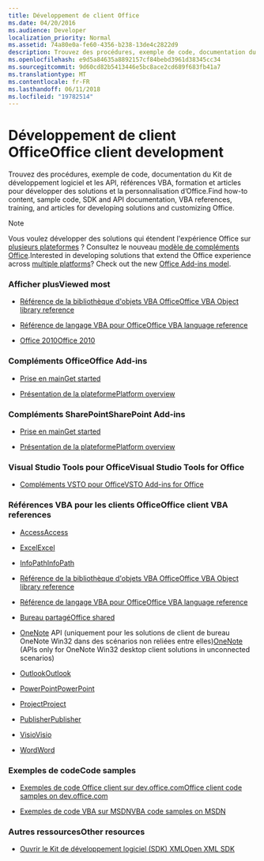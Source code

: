 ```yaml
---
title: Développement de client Office
ms.date: 04/20/2016
ms.audience: Developer
localization_priority: Normal
ms.assetid: 74a80e0a-fe60-4356-b238-13de4c2822d9
description: Trouvez des procédures, exemple de code, documentation du Kit de développement logiciel et les API, références VBA, formation et articles pour développer des solutions et la personnalisation d’Office.
ms.openlocfilehash: e9d5a84635a8892157cf84bebd3961d38345cc34
ms.sourcegitcommit: 9d60cd82b5413446e5bc8ace2cd689f683fb41a7
ms.translationtype: MT
ms.contentlocale: fr-FR
ms.lasthandoff: 06/11/2018
ms.locfileid: "19782514"
---
```

# <a name="office-client-development"></a><span data-ttu-id="a4c42-103">Développement de client Office</span><span class="sxs-lookup"><span data-stu-id="a4c42-103">Office client development</span></span>

<span data-ttu-id="a4c42-104">Trouvez des procédures, exemple de code, documentation du Kit de développement logiciel et les API, références VBA, formation et articles pour développer des solutions et la personnalisation d’Office.</span><span class="sxs-lookup"><span data-stu-id="a4c42-104">Find how-to content, sample code, SDK and API documentation, VBA references, training, and articles for developing solutions and customizing Office.</span></span>
  
> [!NOTE]
> <span data-ttu-id="a4c42-p101">Vous voulez développer des solutions qui étendent l'expérience Office sur [plusieurs plateformes](https://docs.microsoft.com/fr-fr/office/dev/add-ins/overview/office-add-in-availability) ? Consultez le nouveau [modèle de compléments Office](https://docs.microsoft.com/fr-fr/office/dev/add-ins/overview/office-add-ins).</span><span class="sxs-lookup"><span data-stu-id="a4c42-p101">Interested in developing solutions that extend the Office experience across [multiple platforms](https://docs.microsoft.com/fr-fr/office/dev/add-ins/overview/office-add-in-availability)? Check out the new [Office Add-ins model](https://docs.microsoft.com/fr-fr/office/dev/add-ins/overview/office-add-ins).</span></span> 
  
### <a name="viewed-most"></a><span data-ttu-id="a4c42-107">Afficher plus</span><span class="sxs-lookup"><span data-stu-id="a4c42-107">Viewed most</span></span>
  
- [<span data-ttu-id="a4c42-108">Référence de la bibliothèque d'objets VBA Office</span><span class="sxs-lookup"><span data-stu-id="a4c42-108">Office VBA Object library reference</span></span>](https://msdn.microsoft.com/fr-fr/library/office/ff862474.aspx)
  
- [<span data-ttu-id="a4c42-109">Référence de langage VBA pour Office</span><span class="sxs-lookup"><span data-stu-id="a4c42-109">Office VBA language reference</span></span>](https://msdn.microsoft.com/fr-fr/library/office/gg264383.aspx)
  
- [<span data-ttu-id="a4c42-110">Office 2010</span><span class="sxs-lookup"><span data-stu-id="a4c42-110">Office 2010</span></span>](https://msdn.microsoft.com/fr-fr/library/office/cc313152%28v=office.12%29.aspx)
  
### <a name="office-add-ins"></a><span data-ttu-id="a4c42-111">Compléments Office</span><span class="sxs-lookup"><span data-stu-id="a4c42-111">Office Add-ins</span></span>
  
- [<span data-ttu-id="a4c42-112">Prise en main</span><span class="sxs-lookup"><span data-stu-id="a4c42-112">Get started</span></span>](https://dev.office.com/getting-started/addins)
  
- [<span data-ttu-id="a4c42-113">Présentation de la plateforme</span><span class="sxs-lookup"><span data-stu-id="a4c42-113">Platform overview</span></span>](https://msdn.microsoft.com/fr-fr/library/office/jj220082.aspx)
  
### <a name="sharepoint-add-ins"></a><span data-ttu-id="a4c42-114">Compléments SharePoint</span><span class="sxs-lookup"><span data-stu-id="a4c42-114">SharePoint Add-ins</span></span>
  
- [<span data-ttu-id="a4c42-115">Prise en main</span><span class="sxs-lookup"><span data-stu-id="a4c42-115">Get started</span></span>](https://dev.office.com/getting-started)
  
- [<span data-ttu-id="a4c42-116">Présentation de la plateforme</span><span class="sxs-lookup"><span data-stu-id="a4c42-116">Platform overview</span></span>](https://msdn.microsoft.com/fr-fr/library/office/fp179930.aspx)
  
### <a name="visual-studio-tools-for-office"></a><span data-ttu-id="a4c42-117">Visual Studio Tools pour Office</span><span class="sxs-lookup"><span data-stu-id="a4c42-117">Visual Studio Tools for Office</span></span>
  
- [<span data-ttu-id="a4c42-118">Compléments VSTO pour Office</span><span class="sxs-lookup"><span data-stu-id="a4c42-118">VSTO Add-ins for Office</span></span>](https://msdn.microsoft.com/fr-fr/library/jj620922.aspx)
  
### <a name="office-client-vba-references"></a><span data-ttu-id="a4c42-119">Références VBA pour les clients Office</span><span class="sxs-lookup"><span data-stu-id="a4c42-119">Office client VBA references</span></span>
  
- [<span data-ttu-id="a4c42-120">Access</span><span class="sxs-lookup"><span data-stu-id="a4c42-120">Access</span></span>](https://msdn.microsoft.com/fr-fr/library/fp179695.aspx)
  
- [<span data-ttu-id="a4c42-121">Excel</span><span class="sxs-lookup"><span data-stu-id="a4c42-121">Excel</span></span>](https://msdn.microsoft.com/fr-fr/library/fp179694.aspx)
  
- [<span data-ttu-id="a4c42-122">InfoPath</span><span class="sxs-lookup"><span data-stu-id="a4c42-122">InfoPath</span></span>](https://msdn.microsoft.com/fr-fr/library/fp179694.aspx)
  
- [<span data-ttu-id="a4c42-123">Référence de la bibliothèque d'objets VBA Office</span><span class="sxs-lookup"><span data-stu-id="a4c42-123">Office VBA Object library reference</span></span>](https://msdn.microsoft.com/fr-fr/library/office/ff862474.aspx)
  
- [<span data-ttu-id="a4c42-124">Référence de langage VBA pour Office</span><span class="sxs-lookup"><span data-stu-id="a4c42-124">Office VBA language reference</span></span>](https://msdn.microsoft.com/fr-fr/library/office/gg264383.aspx)
  
- [<span data-ttu-id="a4c42-125">Bureau partagé</span><span class="sxs-lookup"><span data-stu-id="a4c42-125">Office shared</span></span>](https://msdn.microsoft.com/fr-fr/library/hh872753.aspx)
  
- <span data-ttu-id="a4c42-126">[OneNote](https://msdn.microsoft.com/fr-fr/library/jj680121.aspx) API (uniquement pour les solutions de client de bureau OneNote Win32 dans des scénarios non reliées entre elles)</span><span class="sxs-lookup"><span data-stu-id="a4c42-126">[OneNote](https://msdn.microsoft.com/fr-fr/library/jj680121.aspx) (APIs only for OneNote Win32 desktop client solutions in unconnected scenarios)</span></span> 
  
- [<span data-ttu-id="a4c42-127">Outlook</span><span class="sxs-lookup"><span data-stu-id="a4c42-127">Outlook</span></span>](https://msdn.microsoft.com/fr-fr/library/fp161224.aspx)
  
- [<span data-ttu-id="a4c42-128">PowerPoint</span><span class="sxs-lookup"><span data-stu-id="a4c42-128">PowerPoint</span></span>](https://msdn.microsoft.com/fr-fr/library/fp161225.aspx)
  
- [<span data-ttu-id="a4c42-129">Project</span><span class="sxs-lookup"><span data-stu-id="a4c42-129">Project</span></span>](https://msdn.microsoft.com/fr-fr/library/fp161358.aspx)
  
- [<span data-ttu-id="a4c42-130">Publisher</span><span class="sxs-lookup"><span data-stu-id="a4c42-130">Publisher</span></span>](https://msdn.microsoft.com/fr-fr/library/jj684499.aspx)
  
- [<span data-ttu-id="a4c42-131">Visio</span><span class="sxs-lookup"><span data-stu-id="a4c42-131">Visio</span></span>](https://msdn.microsoft.com/fr-fr/library/fp161226.aspx)
  
- [<span data-ttu-id="a4c42-132">Word</span><span class="sxs-lookup"><span data-stu-id="a4c42-132">Word</span></span>](https://msdn.microsoft.com/fr-fr/library/fp179696.aspx)
  
### <a name="code-samples"></a><span data-ttu-id="a4c42-133">Exemples de code</span><span class="sxs-lookup"><span data-stu-id="a4c42-133">Code samples</span></span>
  
- [<span data-ttu-id="a4c42-134">Exemples de code Office client sur dev.office.com</span><span class="sxs-lookup"><span data-stu-id="a4c42-134">Office client code samples on dev.office.com</span></span>](https://dev.office.com/code-samples)
  
- [<span data-ttu-id="a4c42-135">Exemples de code VBA sur MSDN</span><span class="sxs-lookup"><span data-stu-id="a4c42-135">VBA code samples on MSDN</span></span>](https://code.msdn.microsoft.com/office/site/search?query=VBA&amp;f%5B0%5D.Value=VBA&amp;f%5B0%5D.Type=SearchText&amp;ac=4)
  
### <a name="other-resources"></a><span data-ttu-id="a4c42-136">Autres ressources</span><span class="sxs-lookup"><span data-stu-id="a4c42-136">Other resources</span></span>
  
- [<span data-ttu-id="a4c42-137">Ouvrir le Kit de développement logiciel (SDK) XML</span><span class="sxs-lookup"><span data-stu-id="a4c42-137">Open XML SDK</span></span>](http://msdn.microsoft.com/library/f6a9ae68-7989-4208-97f5-3c945137a0ab%28Office.15%29.aspx)
  

